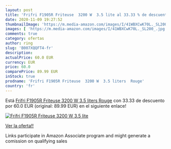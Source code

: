 ```yaml
---
layout: post
title: 'Frifri F1905R Friteuse  3200 W  3.5 lite al 33.33 % de descuento'
date: 2020-11-09 19:27:52
thumbnailImage: 'https://m.media-amazon.com/images/I/41WBXCwK70L._SL200_.jpg'
images: [ 'https://m.media-amazon.com/images/I/41WBXCwK70L._SL200_.jpg' ]
comments: true
category: ofertas
author: ring
slug: 'B007XQQFT4-fr'
description:
actualPrice: 60.0 EUR
currency: EUR
price: 60.0
comparePrice: 89.99 EUR
inStock: true
prodname: 'Frifri F1905R Friteuse  3200 W  3.5 liters  Rouge'
country: 'fr'
---
```


Está [Frifri F1905R Friteuse  3200 W  3.5 liters  Rouge](https://www.amazon.fr/dp/B007XQQFT4/?tag=tolees0d-21) con 33.33 de descuento por 60.0 EUR (original: 89.99 EUR) en el siguiente enlace!

[![Frifri F1905R Friteuse  3200 W  3.5 lite](https://m.media-amazon.com/images/I/41WBXCwK70L._SL200_.jpg)](https://www.amazon.fr/dp/B007XQQFT4/?tag=tolees0d-21)

[Ver la oferta!!](https://www.amazon.fr/dp/B007XQQFT4/?tag=tolees0d-21)

Links participate in Amazon Associate program and might generate a comission on qualifying sales


